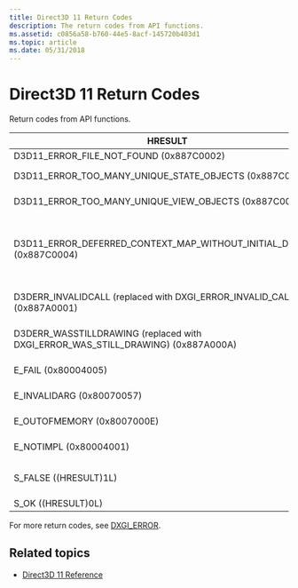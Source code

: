 ```yaml
---
title: Direct3D 11 Return Codes
description: The return codes from API functions.
ms.assetid: c0856a58-b760-44e5-8acf-145720b403d1
ms.topic: article
ms.date: 05/31/2018
---
```


# Direct3D 11 Return Codes

Return codes from API functions.

| HRESULT | Description |
|-|-|
| D3D11_ERROR_FILE_NOT_FOUND (0x887C0002) | The file was not found. |
| D3D11_ERROR_TOO_MANY_UNIQUE_STATE_OBJECTS (0x887C0001) | There are too many unique instances of a particular type of state object. |
| D3D11_ERROR_TOO_MANY_UNIQUE_VIEW_OBJECTS (0x887C0003) | There are too many unique instances of a particular type of view object. |
| D3D11_ERROR_DEFERRED_CONTEXT_MAP_WITHOUT_INITIAL_DISCARD (0x887C0004) | The first call to [**ID3D11DeviceContext::Map**](/windows/desktop/api/D3D11/nf-d3d11-id3d11devicecontext-map) after either [**ID3D11Device::CreateDeferredContext**](/windows/desktop/api/D3D11/nf-d3d11-id3d11device-createdeferredcontext) or [**ID3D11DeviceContext::FinishCommandList**](/windows/desktop/api/D3D11/nf-d3d11-id3d11devicecontext-finishcommandlist) per Resource was not D3D11_MAP_WRITE_DISCARD. |
| D3DERR_INVALIDCALL (replaced with DXGI_ERROR_INVALID_CALL) (0x887A0001) | The method call is invalid. For example, a method's parameter may not be a valid pointer. |
| D3DERR_WASSTILLDRAWING (replaced with DXGI_ERROR_WAS_STILL_DRAWING) (0x887A000A) | The previous blit operation that is transferring information to or from this surface is incomplete. |
| E_FAIL (0x80004005) | Attempted to create a device with the debug layer enabled and the layer is not installed. |
| E_INVALIDARG (0x80070057) | An invalid parameter was passed to the returning function. |
| E_OUTOFMEMORY (0x8007000E) | Direct3D could not allocate sufficient memory to complete the call. |
| E_NOTIMPL (0x80004001) | The method call isn't implemented with the passed parameter combination. |
| S_FALSE ((HRESULT)1L) | Alternate success value, indicating a successful but nonstandard completion (the precise meaning depends on context). |
| S_OK ((HRESULT)0L) | No error occurred. |

For more return codes, see [DXGI_ERROR](https://docs.microsoft.com/windows/desktop/direct3ddxgi/dxgi-error).

## Related topics

* [Direct3D 11 Reference](d3d11-graphics-reference.md)